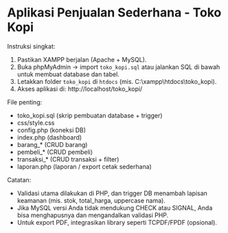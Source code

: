 # Aplikasi Penjualan Sederhana - Toko Kopi

Instruksi singkat:
1. Pastikan XAMPP berjalan (Apache + MySQL).
2. Buka phpMyAdmin -> import `toko_kopi.sql` atau jalankan SQL di bawah untuk membuat database dan tabel.
3. Letakkan folder `toko_kopi` di `htdocs` (mis. C:\xampp\htdocs\toko_kopi).
4. Akses aplikasi di: http://localhost/toko_kopi/

File penting:
- toko_kopi.sql  (skrip pembuatan database + trigger)
- css/style.css
- config.php (koneksi DB)
- index.php (dashboard)
- barang_* (CRUD barang)
- pembeli_* (CRUD pembeli)
- transaksi_* (CRUD transaksi + filter)
- laporan.php (laporan / export cetak sederhana)

Catatan:
- Validasi utama dilakukan di PHP, dan trigger DB menambah lapisan keamanan (mis. stok, total_harga, uppercase nama).
- Jika MySQL versi Anda tidak mendukung CHECK atau SIGNAL, Anda bisa menghapusnya dan mengandalkan validasi PHP.
- Untuk export PDF, integrasikan library seperti TCPDF/FPDF (opsional).
